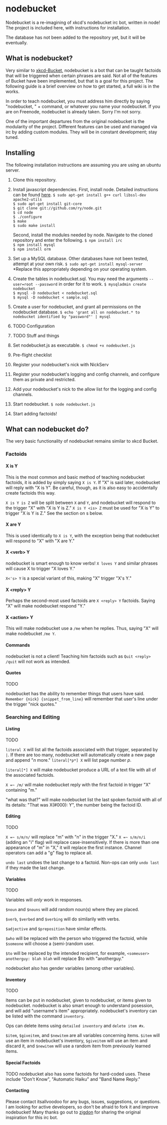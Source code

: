 nodebucket
===========

Nodebucket is a re-imagining of xkcd's nodebucket irc bot, written in node!
The project is included here, with instructions for installation.

The database has not been added to the repository yet, but it will be eventually.

What is nodebucket?
---------------

Very similar to [xkcd-Bucket](https://github.com/zigdon/xkcd-nodebucket), nodebucket is a bot that can be
taught factoids that will be triggered when certain phrases are said. Not all of the features of Bucket
have been implemented, but that is a goal for this project. The following guide is a brief overview on 
how to get started, a full wiki is in the works.

In order to teach nodebucket, you must address him directly by saying "nodebucket, " + command, or whatever
you name your nodebucket. If you are on Freenode, nodebucket is already taken. Sorry I'm not sorry.

One of the important departures from the original nodebucket is the modularity of the project. Different features
can be used and managed via irc by adding custom modules. They will be in constant development; stay tuned.

Installing
----------

The following installation instructions are assuming you are using an ubuntu server.

1. Clone this repository.

2. Install javascript dependencies.
    First, install node. Detailed instructions can be found [here](http://howtonode.org/how-to-install-nodejs).
    `$ sudo apt-get install g++ curl libssl-dev apache2-utils`  
    `$ sudo apt-get install git-core`  
    `$ git clone git://github.com/ry/node.git`  
    `$ cd node`  
    `$ ./configure`  
    `$ make`  
    `$ sudo make install`  

    Second, install the modules needed by node. Navigate to the cloned repository and enter the following.
    `$ npm install irc`  
    `$ npm install mysql`  
    `$ npm install orm`  
    

2. Set up a MySQL database. Other databases have not been tested, attempt at your own risk.
    `$ sudo apt-get install mysql-server`
  *Replace this appropriately depending on your operating system.

3. Create the tables in nodebucket.sql. You may need the arguments `--user=root --password` in order for it
    to work.
    `$ mysqladmin create nodebucket`  
    `$ mysql -D nodebucket < nodebucket.sql`  
    `$ mysql -D nodebucket < sample.sql`  

4. Create a user for nodebucket, and grant all permissions on the nodebucket database.
    `$ echo 'grant all on nodebucket.* to nodebucket identified by "password"' | mysql`

5. TODO Configuration

6. TODO Stuff and things

7. Set nodebucket.js as executable.
    `$ chmod +x nodebucket.js`

8. Pre-flight checklist
  1. Register your nodebucket's nick with NickServ
  2. Register your nodebucket's logging and config channels, and configure them as private and restricted.
  3. Add your nodebucket's nick to the allow list for the logging and config channels. 

9. Start nodebucket.
    `$ node nodebucket.js`

10. Start adding factoids!

What can nodebucket do?
-------------------

The very basic functionality of nodebucket remains similar to xkcd Bucket.

### Factoids

#### X is Y

This is the most common and basic method of teaching nodebucket factoids, it is added by simply saying `X is Y`. 
If "X" is said later, nodebucket will reply with "X is Y". Be careful, though, as it is also easy to accidentally
create factoids this way.

`X is Y is Z` will be split between `X` and `Y`, and nodebucket will respond to the trigger "X" with "X is Y is Z."
`X is Y <is> Z` must be used for "X is Y" to trigger "X is Y is Z." See the section on <verb>s below.

#### X are Y

This is used identically to `X is Y`, with the exception being that nodebucket will respond to "X" with "X are Y."

#### X \<verb\> Y

nodebucket is smart enough to know verbs! `X loves Y` and similar phrases will cause X to trigger "X loves Y."

`X<'s> Y` is a special variant of this, making "X" trigger "X's Y."

#### X \<reply\> Y

Perhaps the second-most used factoids are `X <reply> Y` factoids. Saying "X" will make nodebucket respond "Y."

#### X \<action\> Y

This will make nodebucket use a `/me` when he replies. Thus, saying "X" will make nodebucket `/me Y`.

#### Commands

nodebucket is not a client! Teaching him factoids such as `Quit <reply> /quit` will not work as intended.

#### Quotes

TODO

nodebucket has the ability to remember things that users have said. `Remember {nick} {snippet_from_line}` will remember
that user's line under the trigger "nick quotes."

### Searching and Editing

#### Listing

TODO

`literal X` will list all the factoids associated with that trigger, separated by `|`. If there are too many, nodebucket
will automatically create a new page and append "*n* more." `literal[*p*] X` will list page number *p*.

`literal[*] X` will make nodebucket produce a URL of a text file with all of the associated factoids.

`X =~ /m/` will make nodebucket reply with the first factoid in trigger "X" containing "m."

"what was that?" will make nodebucket list the last spoken factoid with all of its details: "That was X(#000): <reply> Y", the
number being the factoid ID.

#### Editing

TODO

`X =~ s/m/n/` will replace "m" with "n" in the trigger "X." `X =~ s/m/n/i` (adding an "i" flag) will replace case-insensitively.
If there is more than one appearance of "m" in "X," it will replace the first instance. Channel operators can add a "g" flag to 
replace all.

`undo last` undoes the last change to a factoid. Non-ops can only `undo last` if they made the last change.

#### Variables

TODO

Variables will *only* work in responses. 

`$noun` and `$nouns` will add random noun(s) where they are placed.

`$verb`, `$verbed` and `$verbing` will do similarily with verbs.

`$adjective` and `$preposition` have similar effects.

`$who` will be replaced with the person who triggered the factoid, while `$someone` will choose a (semi-)random user.

`$to` will be replaced by the intended recipient, for example, `<someuser> anotherguy: blah blah` will replace $to with "anotherguy."

nodebucket also has gender variables (among other variables).

#### Inventory

TODO

Items can be put in nodebucket, given to nodebucket, or items given to nodebucket. nodebucket is also smart enough to understand posession, and will
add "username's item" appropriately. nodebucket's inventory can be listed with the command `inventory`.

Ops can delete items using `detailed inventory` and `delete item #x`.

`$item`, `$giveitem`, and `$newitem` are all variables concerning items. `$item` will use an item in nodebucket's inventory, `$giveitem` will
use an item and discard it, and `$newitem` will use a random item from previously learned items.

#### Special Factoids

TODO
nodebucket also has some factoids for hard-coded uses. These include "Don't Know", "Automatic Haiku" and "Band Name Reply."

#### Contacting

Please contact itsallvoodoo for any bugs, issues, suggestions, or questions. I am looking for active developers, so don't be afraid to fork
it and improve nodebucket! Many thanks go out to [zigdon](https://github.com/zigdon) for sharing the original inspiration for this irc bot.
